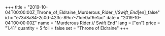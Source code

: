 +++
title = "2019-10-04T00:00:00Z_Throne_of_Eldraine_Murderous_Rider_//_Swift_End_[en]_false"
id = "e73d8a84-2c0d-423c-89c7-71de0af9e1ac"
date = "2019-10-04T00:00:00Z"
name = "Murderous Rider // Swift End"
lang = ["en"]
price = "1.41"
quantity = 5
foil = false
set = "Throne of Eldraine"
+++
